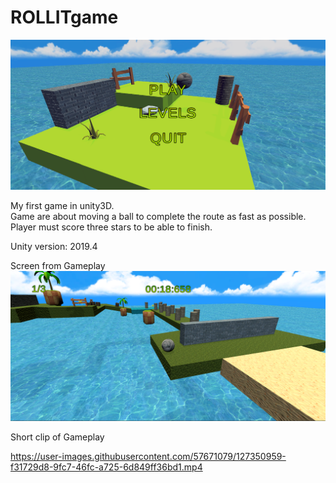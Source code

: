 # ROLLITgame

![menu](https://github.com/Izack34/ROLLITgame/blob/master/Mainmenu.PNG)

My first game in unity3D.  
Game are about moving a ball to complete the route as fast as possible.  
Player must score three stars to be able to finish.

Unity version: 2019.4

Screen from Gameplay  
![gameplay](https://github.com/Izack34/ROLLITgame/blob/master/inGame.PNG)

Short clip of Gameplay



https://user-images.githubusercontent.com/57671079/127350959-f31729d8-9fc7-46fc-a725-6d849ff36bd1.mp4


